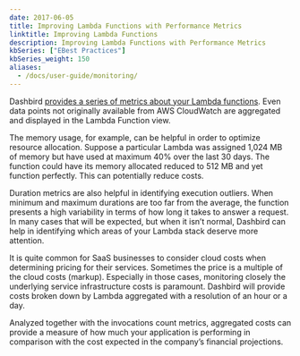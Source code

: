 ```yaml
---
date: 2017-06-05
title: Improving Lambda Functions with Performance Metrics
linktitle: Improving Lambda Functions
description: Improving Lambda Functions with Performance Metrics
kbSeries: ["EBest Practices"]
kbSeries_weight: 150
aliases:
  - /docs/user-guide/monitoring/
---
```


Dashbird [provides a series of metrics about your Lambda functions](/docs/application-guide/lambda-functions/). Even data points not originally available from AWS CloudWatch are aggregated and displayed in the Lambda Function view.

The memory usage, for example, can be helpful in order to optimize resource allocation. Suppose a particular Lambda was assigned 1,024 MB of memory but have used at maximum 40% over the last 30 days. The function could have its memory allocated reduced to 512 MB and yet function perfectly. This can potentially reduce costs.

Duration metrics are also helpful in identifying execution outliers. When minimum and maximum durations are too far from the average, the function presents a high variability in terms of how long it takes to answer a request. In many cases that will be expected, but when it isn’t normal, Dashbird can help in identifying which areas of your Lambda stack deserve more attention.

It is quite common for SaaS businesses to consider cloud costs when determining pricing for their services. Sometimes the price is a multiple of the cloud costs (markup). Especially in those cases, monitoring closely the underlying service infrastructure costs is paramount. Dashbird will provide costs broken down by Lambda aggregated with a resolution of an hour or a day.

Analyzed together with the invocations count metrics, aggregated costs can provide a measure of how much your application is performing in comparison with the cost expected in the company’s financial projections.
